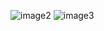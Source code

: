 
![image2](https://github.com/user-attachments/assets/36b1abed-7877-4b2c-9361-7884f6652220)
![image3](https://github.com/user-attachments/assets/63377e25-1657-45c0-83e9-737419d53d2f)
